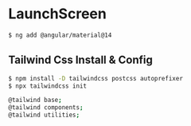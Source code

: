 # LaunchScreen

```bash
$ ng add @angular/material@14

```
## Tailwind Css Install & Config
```bash
$ npm install -D tailwindcss postcss autoprefixer
$ npx tailwindcss init

@tailwind base;
@tailwind components;
@tailwind utilities;
```